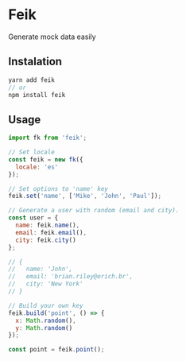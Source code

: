 # Feik

Generate mock data easily

## Instalation

```javascript
yarn add feik
// or
npm install feik
```

## Usage
```javascript
import fk from 'feik';

// Set locale
const feik = new fk({
  locale: 'es'
});

// Set options to 'name' key
feik.set('name', ['Mike', 'John', 'Paul']);

// Generate a user with random (email and city).
const user = {
  name: feik.name(),
  email: feik.email(),
  city: feik.city()
};

// {
//   name: 'John',
//   email: 'brian.riley@erich.br',
//   city: 'New York'
// }

// Build your own key
feik.build('point', () => {
  x: Math.random(),
  y: Math.random()
});

const point = feik.point();
```